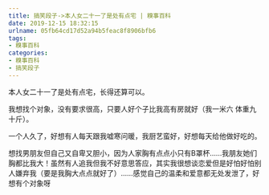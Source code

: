 ```yaml
---
title: 搞笑段子->本人女二十一了是处有点宅 | 糗事百科
date: 2019-12-15 18:32:15
urlname: 05fb64cd17d52a94b5feac8f8906bfb6
tags: 
- 糗事百科
categories:
- 糗事百科
- 搞笑段子
---
```

本人女二十一了是处有点宅，长得还算可以。

我想找个对象，没有要求很高，只要人好个子比我高有房就好（我一米六 体重九十斤）。

一个人久了，好想有人每天跟我嘘寒问暖，我厨艺蛮好，好想每天给他做好吃的。

想找男朋友但自己又自卑又胆小，因为人家胸有点点小只有B罩杯……我朋友她们胸都比我大！虽然有人追我但我不好意思答应，其实我很想谈恋爱但是好怕好怕别人嫌弃我（要是我胸大点点就好了）……感觉自己的温柔和爱意都无处发泄了，好想有个对象呀


